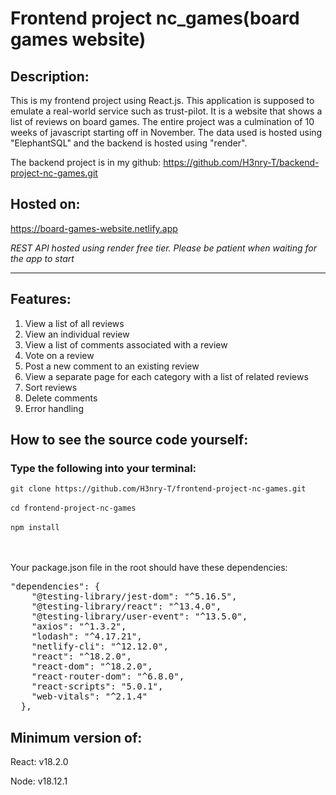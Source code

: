 <h1>Frontend project nc_games(board games website)</h1>

<h2>Description:</h2>
<p>This is my frontend project using React.js. This application is supposed to emulate a real-world service such as trust-pilot. It is a website that shows a list of reviews on board games. The entire project was a culmination of 10 weeks of javascript starting off in November. The data used is hosted using "ElephantSQL" and the backend is hosted using "render".</p> 
<p>The backend project is in my github: <a href="https://github.com/H3nry-T/backend-project-nc-games.git">https://github.com/H3nry-T/backend-project-nc-games.git</a></p>

<h2>Hosted on:</h2><a href="https://board-games-website.netlify.app">https://board-games-website.netlify.app</a>

<i>REST API hosted using render free tier. Please be patient when waiting for the app to start</i>

<hr></hr>

<h2>Features:</h2>
<ol>
    <li>View a list of all reviews</li>
    <li>View an individual review</li>
    <li>View a list of comments associated with a review</li>
    <li>Vote on a review</li>
    <li>Post a new comment to an existing review</li>
    <li>View a separate page for each category with a list of related reviews</li>
    <li>Sort reviews</li>
    <li>Delete comments</li>
    <li>Error handling</li>
</ol>

<h2>How to see the source code yourself:</h2>
<h3>Type the following into your terminal:</h3>
<code>git clone https://github.com/H3nry-T/frontend-project-nc-games.git</code>
<br></br>
<code>cd frontend-project-nc-games</code>
<br></br>
<code style="display: block;">npm install</code>
<br></br>
<p>Your package.json file in the root should have these dependencies:</p>
<pre>"dependencies": {
    "@testing-library/jest-dom": "^5.16.5",
    "@testing-library/react": "^13.4.0",
    "@testing-library/user-event": "^13.5.0",
    "axios": "^1.3.2",
    "lodash": "^4.17.21",
    "netlify-cli": "^12.12.0",
    "react": "^18.2.0",
    "react-dom": "^18.2.0",
    "react-router-dom": "^6.8.0",
    "react-scripts": "5.0.1",
    "web-vitals": "^2.1.4"
  },</pre>

<h2>Minimum version of:</h2>

<p>React: v18.2.0</p>
<p>Node: v18.12.1</p>
